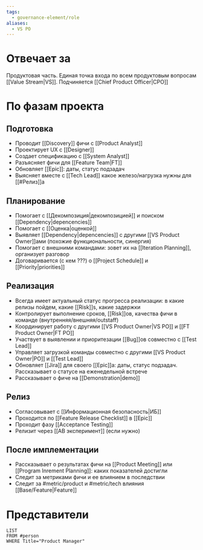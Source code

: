 ```yaml
---
tags:
  - governance-element/role
aliases:
  - VS PO
---
```

# Отвечает за
Продуктовая часть. Единая точка входа по всем продуктовым вопросам [[Value Stream|VS]]. Подчиняется [[Chief Product Officer|CPO]]
# По фазам проекта
## Подготовка
- Проводит [[Discovery]] фичи c [[Product Analyst]]
- Проектирует UX с [[Designer]]
- Создает спецификацию с [[System Analyst]]
- Разъясняет фичи для [[Feature Team|FT]]
- Обновляет [[Epic]]: даты, статус подзадач
- Выясняет вместе с [[Tech Lead]] какое железо/нагрузка нужны для [[#Релиз]]а
## Планирование
- Помогает с [[Декомпозиция|декомпозицией]] и поиском [[Dependency|depencencies]]
- Помогает с [[Оценка|оценкой]]
- Выявляет [[Dependency|depencencies]] с другими [[VS Product Owner]]ами (похожие функциональности, синергия)
- Помогает с внешними командами: зовет их на [[Iteration Planning]], организует разговор
- Договаривается (с кем ???) о [[Project Schedule]] и [[Priority|priorities]]
## Реализация
- Всегда имеет актуальный статус прогресса реализации: в какие релизы пойдем, какие [[Risk]]s, какие задержки
- Контролирует выполнение сроков, [[Risk]]ов, качества фичи в команде (внутренняя/внешняя/outstaff)
- Координирует работу с другими [[VS Product Owner|VS PO]] и [[FT Product Owner|FT PO]]
- Участвует в выявлении и приоритезации [[Bug]]ов совместно с [[Test Lead]]
- Управляет загрузкой команды совместно с другими [[VS Product Owner|PO]] и [[Test Lead]]
- Обновляет [[Jira]] для своего [[Epic]]а: даты, статус подзадач. Рассказывает о статусе на еженедельной встрече
- Рассказывает о фиче на [[Demonstration|demo]]
## Релиз
- Согласовывает с [[Информационная безопасность|ИБ]]
- Проходится по [[Feature Release Checklist]] в [[Epic]]
- Проходит фазу [[Acceptance Testing]]
- Релизит через [[AB эксперимент]] (если нужно)
## После имплементации
- Рассказывает о результатах фичи на [[Product Meeting]] или [[Program Inrement Planning]]: каких показателей достигли
- Следит за метриками фичи и ее влиянием в последствии
- Следит за #metric/product и #metric/tech влияния [[Base/Feature|Feature]]
# Представители
```dataview
LIST
FROM #person 
WHERE Title="Product Manager"
```
